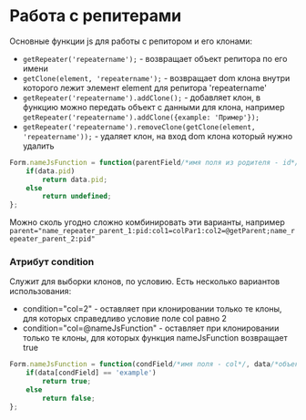 # Работа с репитерами

Основные функции js для работы с репитором и его клонами:
* ```getRepeater('repeatername');``` - возвращает объект репитора по его имени
* ```getClone(element, 'repeatername');``` - возвращает dom клона внутри которого лежит элемент element для репитора 'repeatername'
* ```getRepeater('repeatername').addClone();``` - добавляет клон, в функцию можно передать объект с данными для клона, например ```getRepeater('repeatername').addClone({example: 'Пример'});```
* ```getRepeater('repeatername').removeClone(getClone(element, 'repeatername'));``` - удаляет клон, на вход dom клона который нужно удалить

```js
Form.nameJsFunction = function(parentField/*имя поля из родителя - id*/, data/*объект данных*/) {
    if(data.pid)
        return data.pid;
    else
        return undefined;
};
```

Можно сколь угодно сложно комбинировать эти варианты, например ```parent="name_repeater_parent_1:pid:col1=colPar1:col2=@getParent;name_repeater_parent_2:pid"```

### Атрибут condition

Служит для выборки клонов, по условию. Есть несколько вариантов использования:
* condition="col=2" - оставляет при клонировании только те клоны, для которых справедливо условие поле col равно 2
* condition="col=@nameJsFunction" - оставляет при клонировании только те клоны, для которых функция nameJsFunction возвращает true
```js
Form.nameJsFunction = function(condField/*имя поля - col*/, data/*объект данных*/) {
    if(data[condField] == 'example')
        return true;
    else
        return false;
};
``` 
